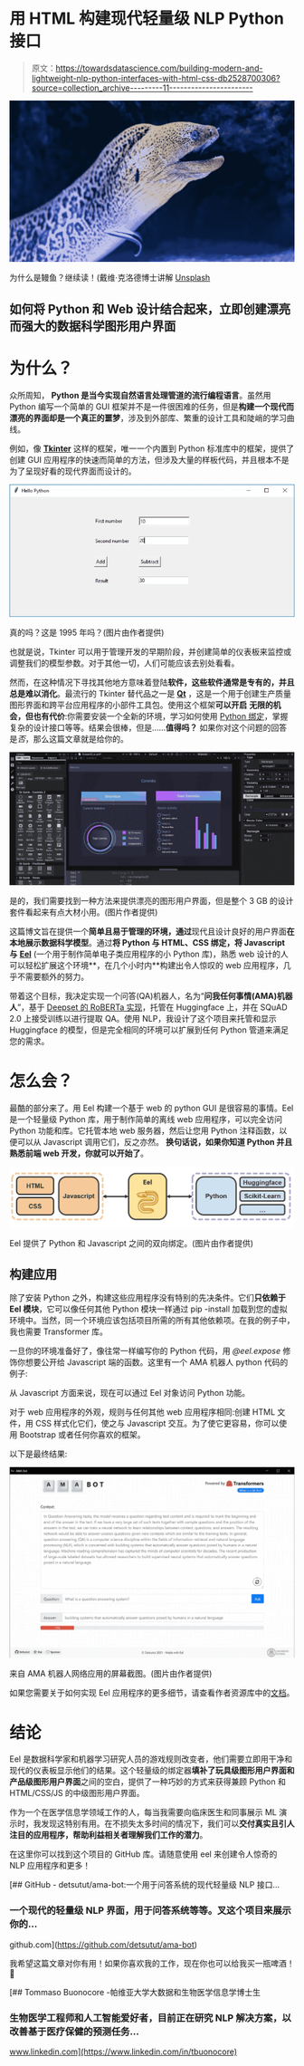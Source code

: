 # 用 HTML 构建现代轻量级 NLP Python 接口

> 原文：<https://towardsdatascience.com/building-modern-and-lightweight-nlp-python-interfaces-with-html-css-db2528700306?source=collection_archive---------11----------------------->

![](img/cb7f32625e8a0986b14025ca02de0af1.png)

为什么是鳗鱼？继续读！(戴维·克洛德博士讲解 [Unsplash](https://unsplash.com/s/photos/eel?utm_source=unsplash&utm_medium=referral&utm_content=creditCopyText)

## 如何将 Python 和 Web 设计结合起来，立即创建漂亮而强大的数据科学图形用户界面

# 为什么？

众所周知， **Python 是当今实现自然语言处理管道的流行编程语言**。虽然用 Python 编写一个简单的 GUI 框架并不是一件很困难的任务，但是**构建一个现代而漂亮的界面却是一个真正的噩梦**，涉及到外部库、繁重的设计工具和陡峭的学习曲线。

例如，像 [**Tkinter**](https://docs.python.org/3/library/tkinter.html) 这样的框架，唯一一个内置到 Python 标准库中的框架，提供了创建 GUI 应用程序的快速而简单的方法，但涉及大量的样板代码，并且根本不是为了呈现好看的现代界面而设计的。

![](img/cf3ca19b0240acef0565d362e3a8b405.png)

真的吗？这是 1995 年吗？(图片由作者提供)

也就是说，Tkinter 可以用于管理开发的早期阶段，并创建简单的仪表板来监控或调整我们的模型参数。对于其他一切，人们可能应该去别处看看。

然而，在这种情况下寻找其他地方意味着登陆**软件，这些软件通常是专有的，并且总是难以消化**。最流行的 Tkinter 替代品之一是 [**Qt**](https://www.qt.io/) ，这是一个用于创建生产质量图形界面和跨平台应用程序的小部件工具包。使用这个框架**可以开启** **无限的机会，但也有代价**:你需要安装一个全新的环境，学习如何使用 [Python 绑定](https://www.qt.io/qt-for-python)，掌握复杂的设计接口等等。结果会很棒，但是……**值得吗？** 如果你对这个问题的回答是*否*，那么这篇文章就是给你的。

![](img/fabf7496039798b94cb10a85eb4af426.png)

是的，我们需要找到一种方法来提供漂亮的图形用户界面，但是整个 3 GB 的设计套件看起来有点大材小用。(图片作者提供)

这篇博文旨在提供一个**简单且易于管理的环境，通过**现代且设计良好的用户界面**在本地展示数据科学模型**。通过**将 Python 与 HTML、CSS 绑定，将 Javascript** **与** [**Eel**](https://github.com/ChrisKnott/Eel) (一个用于制作简单电子类应用程序的小 Python 库)，熟悉 web 设计的人可以轻松扩展这个环境**，在几个小时内**构建出令人惊叹的 web 应用程序，几乎不需要额外的努力。

带着这个目标，我决定实现一个问答(QA)机器人，名为“**问我任何事情(AMA)机器人**”，基于 [Deepset 的 RoBERTa 实现](https://huggingface.co/deepset/roberta-base-squad2)，托管在 Huggingface 上，并在 SQuAD 2.0 上接受训练以进行提取 QA。使用 NLP，我设计了这个项目来托管和显示 Huggingface 的模型，但是完全相同的环境可以扩展到任何 Python 管道来满足您的需求。

# 怎么会？

最酷的部分来了。用 Eel 构建一个基于 web 的 python GUI 是很容易的事情。Eel 是一个轻量级 Python 库，用于制作简单的离线 web 应用程序，可以完全访问 Python 功能和库。它托管本地 web 服务器，然后让您用 Python 注释函数，以便可以从 Javascript 调用它们，反之亦然。
**换句话说，如果你知道 Python 并且熟悉前端 web 开发，你就可以开始了**。

![](img/ce738f97349ba706f795e935a7065e4f.png)

Eel 提供了 Python 和 Javascript 之间的双向绑定。(图片由作者提供)

## **构建应用**

除了安装 Python 之外，构建这些应用程序没有特别的先决条件。它们**只依赖于 Eel 模块**，它可以像任何其他 Python 模块一样通过 pip -install 加载到您的虚拟环境中。当然，同一个环境应该包括项目所需的所有其他依赖项。在我的例子中，我也需要 Transformer 库。

一旦你的环境准备好了，像往常一样编写你的 Python 代码，用 *@eel.expose* 修饰你想要公开给 Javascript 端的函数。这里有一个 AMA 机器人 python 代码的例子:

从 Javascript 方面来说，现在可以通过 Eel 对象访问 Python 功能。

对于 web 应用程序的外观，规则与任何其他 web 应用程序相同:创建 HTML 文件，用 CSS 样式化它们，使之与 Javascript 交互。为了使它更容易，你可以使用 Bootstrap 或者任何你喜欢的框架。

以下是最终结果:

![](img/1ed50ace8c385393c537b941281bf897.png)

来自 AMA 机器人网络应用的屏幕截图。(图片由作者提供)

如果您需要关于如何实现 Eel 应用程序的更多细节，请查看作者资源库中的[文档](https://github.com/ChrisKnott/Eel)。

# 结论

Eel 是数据科学家和机器学习研究人员的游戏规则改变者，他们需要立即用干净和现代的仪表板显示他们的结果。这个轻量级的绑定器**填补了玩具级图形用户界面和产品级图形用户界面**之间的空白，提供了一种巧妙的方式来获得兼顾 Python 和 HTML/CSS/JS 的中级图形用户界面。

作为一个在医学信息学领域工作的人，每当我需要向临床医生和同事展示 ML 演示时，我发现这特别有用。在不损失太多时间的情况下，我们可以**交付真实且引人注目的应用程序，帮助利益相关者理解我们工作的潜力**。

在这里你可以找到这个项目的 GitHub 库。请随意使用 eel 来创建令人惊奇的 NLP 应用程序和更多！

[](https://github.com/detsutut/ama-bot) [## GitHub - detsutut/ama-bot:一个用于问答系统的现代轻量级 NLP 接口…

### 一个现代的轻量级 NLP 界面，用于问答系统等等。叉这个项目来展示你的…

github.com](https://github.com/detsutut/ama-bot) 

我希望这篇文章对你有用！如果你喜欢我的工作，现在你也可以给我买一瓶啤酒！🍺

[](https://www.linkedin.com/in/tbuonocore) [## Tommaso Buonocore -帕维亚大学大数据和生物医学信息学博士生

### 生物医学工程师和人工智能爱好者，目前正在研究 NLP 解决方案，以改善基于医疗保健的预测任务…

www.linkedin.com](https://www.linkedin.com/in/tbuonocore)